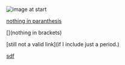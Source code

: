 ![image at start](image.jpg)

[nothing in paranthesis]()

[](nothing in brackets)

[still not a valid link](if I include just a period.)

[](huh.)

[sdf](period.inMiddle)